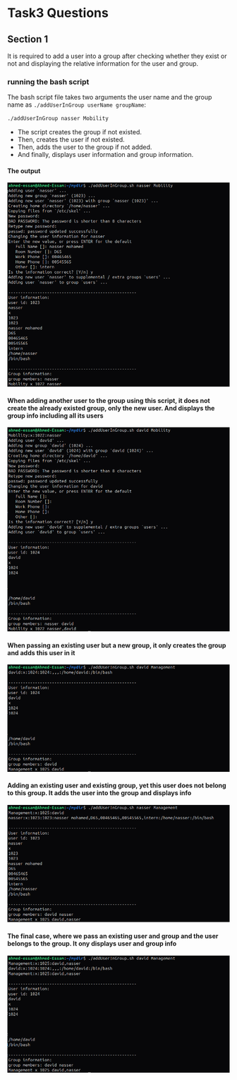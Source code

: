 # Task3 Questions

## Section 1

It is required to add a user into a group after checking whether they exist or not and displaying the relative information for the user and group.

### running the bash script

The bash script file takes two arguments the user name and the group name as `./addUserInGroup userName groupName`:

```bash
./addUserInGroup nasser Mobility
```

* The script creates the group if not existed.
* Then, creates the user if not existed.
* Then, adds the user to the group if not added.
* And finally, displays user information and group information.

#### The output

![script output](screenshots/section1.1.png)

#### When adding another user to the group using this script, it does not create the already existed group, only the new user. And displays the group info including all its users

![adding new user](screenshots/section1.2.png)

#### When passing an existing user but a new group, it only creates the group and adds this user in it

![new group](screenshots/section1.3.png)

#### Adding an existing user and existing group, yet this user does not belong to this group. It adds the user into the group and displays info

![adds existing user to existing group](screenshots/section1.4.png)

#### The final case, where we pass an existing user and group and the user belongs to the group. It ony displays user and group info

![user in group already](<screenshots/section 1.5.png>)
